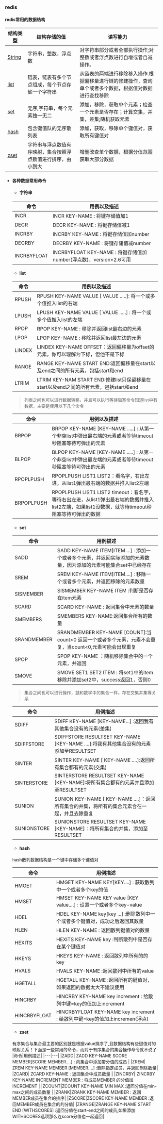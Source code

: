 ###  redis

#### redis常用的数据结构 
| 结构类型 | 结构存储的值 | 读写能力 |
| ------ | ------ | ------ |
| <a href='#string'>String</a> |  字符串，整数，浮点数 | 对字符串部分或者全部执行操作;对整数或者浮点数进行自增或者自减操作。 |
| <a href='#list'>list</a> | 链表，链表有多个节点组成，每个节点存储一个字符串 | 从链表的两端进行移除移入操作.根据偏移量进行链的修建操作，查询单个或者多个数据，根据值对数据进行查找移除 |
| <a href='#set'>set</a>| 无序,字符串，每个元素独一无二| 添加，移除，获取单个元素；检查一个元素是否存在；计算交集，并集，差集;随机获取元素|
|<a href='#hash'>hash</a>|包含键值队的无序散列表|添加，获取，移除单个键值对，获取所有键值对|
|<a href='#zset'>zset</a>|字符串与浮点数值有序映射，集合按照浮点数值进行排序，由小到大|增删改查单个数据，根据分值范围获取大部分数据|

- #### 各种数据常用命令
  - #### <a name='string' >字符串</a>
  |命令|用例以及描述|
  |------ | -------- |
  |INCR| INCR KEY-NAME : 将键存储值加1|
  |DECR| DECR KEY-NAME : 将键存储值减1|
  |INCRBY|INCRBY KEY-NAME : 将键存储值加number|
  |DECRBY|DECRBY KEY-NAME : 将键存储值减number|
  |INCRBYFLOAT|INCRBYFLOAT KEY-NAME : 将键存储值加number(浮点数)，version>2.6可用|

  - #### <a name='list'>list</a>
 
  |命令|用例以及描述|
  |------ | -------- |
  |RPUSH| RPUSH KEY-NAME VALUE [ VALUE .....]: 将一个或多个值推入list的右端|
  |LPUSH| LPUSH KEY-NAME VALUE [ VALUE .....] : 将一个或多个值推入list的左端|
  |RPOP|RPOP KEY-NAME : 移除并返回list最右边的元素|
  |LPOP|LPOP KEY-NAME : 移除并返回list最左边的元素|
  |LINDEX|LINDEX KEY-NAME  OFFSET：返回偏移量为offset的元素，你可以理解为下标，但他不是下标|
  |RANGE|RANGE KEY-NAME  START END:返回偏移量在start以及end之间的所有元素，包括start和end|
  |LTRIM|LTRIM KEY-NAM  START END:修建list只保留移量在start以及end之间的所有元素，包括start和end|

  > 列表之间也可以进行数据转移，并且可以执行等待阻塞命令知道list中有数据，主要是使用以下几个命令

  |命令|用例以及描述|
  |------ | -------- | 
  |BRPOP|BRPOP KEY-NAME [KEY-NAME .....] : 从第一个非空list中弹出最右端的元素或者等待timeout秒阻塞等待可弹出的元素|
  |BLPOP|BLPOP KEY-NAME [KEY-NAME .....] : 从第一个非空list中弹出最左端的元素或者等待timeout秒阻塞等待可弹出的元素|
  |RPOPLPUSH|RPOPLPUSH LIST1  LIST2：看名字，右出左进，从list1弹出最右端的数据并推入list2左端|
  |BRPOPLPUSH|RPOPLPUSH LIST1  LIST2 timeout：看名字，等待右出左进，从list1弹出最右端的数据并推入list2左端，如果list1没数据，就等待timeout秒阻塞等待可弹出的数据|
 
  - #### <a name='set'>set</a>
  |命令|用例描述|
  |---|---|
  |SADD| SADD KEY-NAME ITEM[ITEM....] : 添加一个或者多个元素，并返回实际添加的元素数量，因为添加的元素可能集合set中已经存在|
  |SREM| SREM KEY-NAME ITEM[ITEM....] : 移除一个或者多个元素，并返回移除的元素数量 |
  |SISMEMBER| SISMEMBER  KEY-NAME ITEM :判断是否存在item元素|
  |SCARD| SCARD KEY-NAME : 返回集合中元素的数量|
  |SMEMBERS|SMEMBERS KEY-NAME:返回集合所有的数量|
  |SRANDMEMBER|SRANDMEMBER KEY-NAME [COUNT]:当count>0 返回一个或者多个元素，元素不会重复，当count<0,元素可能会出现重复|
  |SPOP|SPOP KEY-NAME ：随机移除集合中的一个元素，并返回|
  |SMOVE|SMOVE SET1 SET2 ITEM : 将set1中的item 移除并添加set2中，success返回1，否则0|

  > 集合之间也可以进行操作，就和数学中的集合一样，存在交集并集等关系

  |命令|用例描述|
  |---|---|
  |SDIFF| SDIFF  KEY-NAME [KEY-NAME...] :返回我有其他集合没有的元素(差集)|
  |SDIFFSTORE| SDIFFSTORE  RESULTSET   KEY-NAME [KEY-NAME ....]:将我有其他集合没有的元素添加至RESULTSET|
  |SINTER|SINTER KEY-NAME [ KEY-NAME ....]:返回所有集合都有的元素(交集)|
  |SINTERSTORE|SINTERSTORE  RESULTSET KEY-NAME [KEY-NAME]:将所有集合都有的元素并且添加至RESULTSET|
  |SUNION|SUNION KEY-NAME  [ KEY-NAME ....]：返回所有集合的并集，将所有的集合元素合在一起，并且去除重复|
  |SUNIONSTORE|SUNIONSTORE RESULTSET KEY-NAME [KEY-NAME]：将所有集合的并集，添加至RESULTSET |

  - #### <a name='hash'>hash</a>
  hash散列数据结构是一个键中存储多个键值对
  
  |命令|用例描述|
  |---|---|
  |HMGET| HMGET KEY-NAME KEY[KEY....] : 获取散列中一个或者多个key的值 |
  |HMSET| HMSET KEY-NAME KEY value [KEY value....] : 设置一个或者多个key-value |
  |HDEL| HDEL  KEY-NAME key[key ...] :删除散列中一个或者多个键值对，成功之后返回其数量 |
  |HLEN| HLEN KEY-NAME : 返回散列键值对的数量  |
  |HEXITS|HEXITS KEY-NAME key :判断散列中是否存在某个键值对  |
  |HKEYS|HKEYS KEY-NAME : 返回散列中所有的的key |
  |HVALS|HVALS KEY-NAME  :返回散列中所有的value|
  |HGETALL|HGETALL KEY-NAME  :返回所有的键值对，如果返回的数据太大不建议使用  |
  |HINCRBY|HINCRBY  KEY-NAME key increment : 给散列中键=key的值加上increment |
  |HINCRBYFLOAT|HINCRBYFLOAT KEY-NAME key increment : 给散列中键=key的值加上incremen(浮点)   |

  - #### <a name='zset'>zset</a>

  有序集合与集合最主要的区别就是根据value排序了,且数据结构有些键值对的映射关系！下面是一些常用的命令，而对于有序集合的集合操作命令就不说了
  |命令|用例描述|
  |---|---|
  |ZADD| ZADD KEY-NAME SCORE MEMBER[SCORE MEMBER....] :  向集合中添加带分值的成员 |
  |ZREM| ZREM KEY-NAME  MEMBER [MEMBER....] :删除指定成员，并返回删除数量|
  |ZCARD| ZCARD  KEY-NAME   : 返回集合中成员数量 |
  |ZINCRBY| ZINCRBY KEY-NAME INCREMENT MEMBER :  将成员MEMBER 的分值加INCREMENT  |
  |ZCOUNT|ZCOUNT KEY-NAME MIN MAX  :返回分值在min-max之间的成员数量  |
  |ZRANK|ZRANK KEY-NAME MEMBER : 返回MEMBER成员在集合的排序|
  |ZSCORE|ZSCORE KEY-NAME  MEMBER :返回MEMBER成员在集合的的分值|
  |ZRANGE|ZRANGE KEY-NAME START END  [WITHSCORES]  :返回分值在start-end之间的成员,如果添加WITHSCORES选项那么连score分值也一起返回|
 
 
